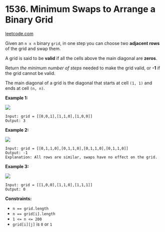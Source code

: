 # 1536. Minimum Swaps to Arrange a Binary Grid
[leetcode.com](https://leetcode.com/problems/minimum-swaps-to-arrange-a-binary-grid/)

Given an `n x n` binary `grid`, in one step you can choose two **adjacent rows** of the grid and swap them.

A grid is said to be **valid** if all the cells above the main diagonal are **zeros**.

Return _the minimum number of steps_ needed to make the grid valid, or **-1** if the grid cannot be valid.

The main diagonal of a grid is the diagonal that starts at cell `(1, 1)` and ends at cell `(n, n)`.

**Example 1:**

![](https://assets.leetcode.com/uploads/2020/07/28/fw.jpg)

```
Input: grid = [[0,0,1],[1,1,0],[1,0,0]]
Output: 3
```

**Example 2:**

![](https://assets.leetcode.com/uploads/2020/07/16/e2.jpg)

```
Input: grid = [[0,1,1,0],[0,1,1,0],[0,1,1,0],[0,1,1,0]]
Output: -1
Explanation: All rows are similar, swaps have no effect on the grid.
```

**Example 3:**

![](https://assets.leetcode.com/uploads/2020/07/16/e3.jpg)

```
Input: grid = [[1,0,0],[1,1,0],[1,1,1]]
Output: 0
```

**Constraints:**

*   `n == grid.length`
*   `n == grid[i].length`
*   `1 <= n <= 200`
*   `grid[i][j]` is `0` or `1`
